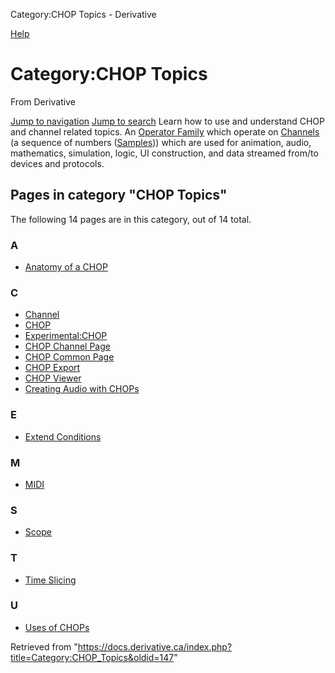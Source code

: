 

Category:CHOP Topics - Derivative




[Help](https://www.mediawiki.org/wiki/Special:MyLanguage/Help:Categories)
# Category:CHOP Topics
From Derivative

[Jump to navigation](#mw-head)
[Jump to search](#searchInput)
Learn how to use and understand CHOP and channel related topics.
An [Operator Family](Operator_Family.html "Operator Family") which operate on [Channels](Channel.html "Channel") (a sequence of numbers ([Samples](Sample.html "Sample"))) which are used for animation, audio, mathematics, simulation, logic, UI construction, and data streamed from/to devices and protocols.

## Pages in category "CHOP Topics"
The following 14 pages are in this category, out of 14 total.
### A
* [Anatomy of a CHOP](Anatomy_of_a_CHOP.html "Anatomy of a CHOP")
### C
* [Channel](Channel.html "Channel")
* [CHOP](CHOP.html "CHOP")
* [Experimental:CHOP](Experimental_CHOP.html "Experimental:CHOP")
* [CHOP Channel Page](CHOP_Channel_Page.html "CHOP Channel Page")
* [CHOP Common Page](CHOP_Common_Page.html "CHOP Common Page")
* [CHOP Export](CHOP_Export.html "CHOP Export")
* [CHOP Viewer](CHOP_Viewer.html "CHOP Viewer")
* [Creating Audio with CHOPs](Creating_Audio_with_CHOPs.html "Creating Audio with CHOPs")
### E
* [Extend Conditions](Extend_Conditions.html "Extend Conditions")
### M
* [MIDI](MIDI.html "MIDI")
### S
* [Scope](Scope.html "Scope")
### T
* [Time Slicing](Time_Slicing.html "Time Slicing")
### U
* [Uses of CHOPs](Uses_of_CHOPs.html "Uses of CHOPs")

Retrieved from "<https://docs.derivative.ca/index.php?title=Category:CHOP_Topics&oldid=147>"